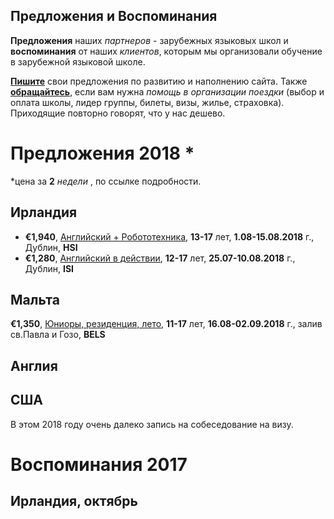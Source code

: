 ## Предложения и Воспоминания
**Предложения** наших _партнеров_ - зарубежных языковых школ и **воспоминания** от наших _клиентов_, которым мы организовали обучение в зарубежной языковой школе.

**[Пишите](mailto:studytrack.me@gmail.com)** свои предложения по развитию и наполнению сайта. Также **[обращайтесь](mailto:studytrack.me@gmail.com)**, если вам нужна _помощь в организации поездки_ (выбор и оплата школы, лидер группы, билеты, визы, жилье, страховка). Приходящие повторно говорят, что у нас дешево.

# Предложения 2018 *
*цена за **2** _недели_ , по ссылке подробности.

## Ирландия

- **€1,940**, [Английский + Робототехника](http://studytrack.me/English_Robotics___CodingRu/index), **13-17** лет, **1.08-15.08.2018** г., Дублин, **HSI**
- **€1,280**, [Английский в действии](http://studytrack.me/pdf/2018-ISI-Junior-Summer-CampRu), **12-17** лет, **25.07-10.08.2018** г., Дублин, **ISI**

## Мальта
**€1,350**, [Юниоры, резиденция, лето](pdf/BELS-2018-Pricelist.html), **11-17** лет, **16.08-02.09.2018** г., залив св.Павла и Гозо, **BELS**
## Англия

## США
В этом 2018 году очень далеко запись на собеседование на визу.

# Воспоминания 2017

## Ирландия, октябрь

